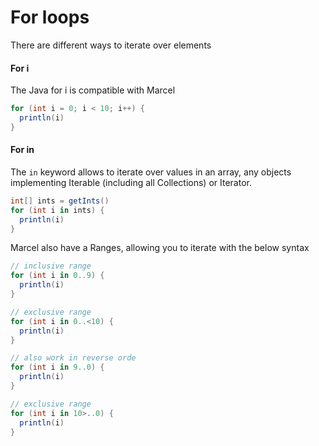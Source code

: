 # For loops

There are different ways to iterate over elements

#### For i
The Java for i is compatible with Marcel
```groovy
for (int i = 0; i < 10; i++) {
  println(i)
}
```

#### For in
The `in` keyword allows to iterate over values in an array, any objects implementing Iterable (including all Collections) or Iterator.
```groovy
int[] ints = getInts()
for (int i in ints) {
  println(i)
}
```
Marcel also have a Ranges, allowing you to iterate with the below syntax

```groovy
// inclusive range
for (int i in 0..9) {
  println(i)
}

// exclusive range
for (int i in 0..<10) {
  println(i)
}

// also work in reverse orde
for (int i in 9..0) {
  println(i)
}

// exclusive range
for (int i in 10>..0) {
  println(i)
}
```
